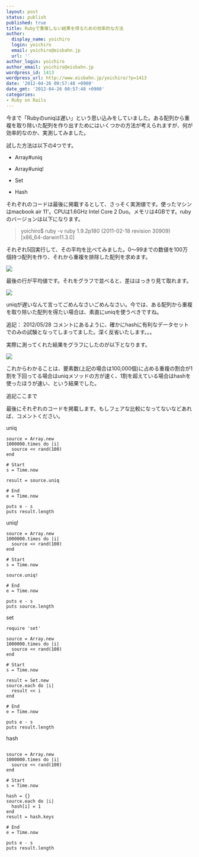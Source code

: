 ```yaml
---
layout: post
status: publish
published: true
title: Rubyで重複しない結果を得るための効率的な方法
author:
  display_name: yoichiro
  login: yoichiro
  email: yoichiro@eisbahn.jp
  url: ''
author_login: yoichiro
author_email: yoichiro@eisbahn.jp
wordpress_id: 1413
wordpress_url: http://www.eisbahn.jp/yoichiro/?p=1413
date: '2012-04-26 09:57:48 +0900'
date_gmt: '2012-04-26 00:57:48 +0900'
categories:
- Ruby on Rails
---
```


今まで「Rubyのuniqは遅い」という思い込みをしていました。ある配列から重複を取り除いた配列を作り出すためにはいくつかの方法が考えられますが、何が効率的なのか、実測してみました。

試した方法は以下の4つです。

* Array#uniq

* Array#uniq!

* Set

* Hash

それぞれのコードは最後に掲載するとして、さっそく実測値です。使ったマシンはmacbook air 11'。CPUは1.6GHz Intel Core 2 Duo。メモリは4GBです。rubyのバージョンは以下になります。

>yoichiro$ ruby -v
ruby 1.9.2p180 (2011-02-18 revision 30909) [x86_64-darwin11.3.0]


それぞれ5回実行して、その平均を比べてみました。0〜99までの数値を100万個持つ配列を作り、それから重複を排除した配列を求めます。

![](http://www.eisbahn.jp/yoichiro/images/2012/04/table.png)

最後の行が平均値です。それをグラフで並べると、差ははっきり見て取れます。

![](http://www.eisbahn.jp/yoichiro/images/2012/04/graph.png)

uniqが遅いなんて言ってごめんなさいごめんなさい。今では、ある配列から重複を取り除いた配列を得たい場合は、素直にuniqを使うべきですね。

追記： 2012/05/28
コメントにあるように、確かにhashに有利なデータセットでのみの試験となってしまってました。深く反省いたします。。。

実際に測ってくれた結果をグラフにしたのが以下となります。

![](http://www.eisbahn.jp/yoichiro/images/2012/04/graph1.png)

これからわかることは、要素数(上記の場合は100,000個)に占める重複の割合が1割を下回ってる場合はuniqメソッドの方が速く、1割を超えている場合はhashを使ったほうが速い、という結果でした。

追記ここまで

最後にそれぞれのコードを掲載します。もしフェアな比較になってないなどあれば、コメントください。

uniq
```
source = Array.new
1000000.times do |i|
  source << rand(100)
end

# Start
s = Time.now

result = source.uniq

# End
e = Time.now

puts e - s
puts result.length
```

uniq!
```
source = Array.new
1000000.times do |i|
  source << rand(100)
end

# Start
s = Time.now

source.uniq!

# End
e = Time.now

puts e - s
puts source.length
```

set
```
require 'set'

source = Array.new
1000000.times do |i|
  source << rand(100)
end

# Start
s = Time.now

result = Set.new
source.each do |i|
  result << i
end

# End
e = Time.now

puts e - s
puts result.length
```

hash
```

source = Array.new
1000000.times do |i|
  source << rand(100)
end

# Start
s = Time.now

hash = {}
source.each do |i|
  hash[i] = 1
end
result = hash.keys

# End
e = Time.now

puts e - s
puts result.length
```

